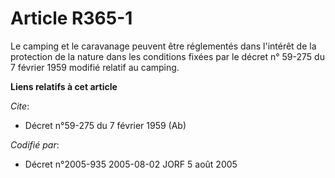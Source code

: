 # Article R365-1

Le camping et le caravanage peuvent être réglementés dans l'intérêt de la protection de la nature dans les conditions fixées
par le décret n° 59-275 du 7 février 1959 modifié relatif au camping.

**Liens relatifs à cet article**

_Cite_:

  - Décret n°59-275 du 7 février 1959 (Ab)

_Codifié par_:

  - Décret n°2005-935 2005-08-02 JORF 5 août 2005
